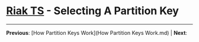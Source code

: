 # [Riak TS](README.md) - Selecting A Partition Key



---

 **Previous**: [How Partition Keys Work](How Partition Keys Work.md) | **Next**: 